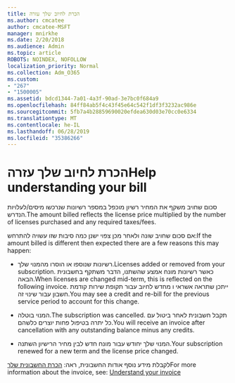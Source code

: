 ```yaml
---
title: הכרת לחיוב שלך עזרה
ms.author: cmcatee
author: cmcatee-MSFT
manager: mnirkhe
ms.date: 2/20/2018
ms.audience: Admin
ms.topic: article
ROBOTS: NOINDEX, NOFOLLOW
localization_priority: Normal
ms.collection: Adm_O365
ms.custom:
- "267"
- "1500005"
ms.assetid: bdcd1344-7a01-4a3f-90ad-3e7bc0f684a9
ms.openlocfilehash: 84ff84ab5f4c43f45e64c542f1df3f3232ac986e
ms.sourcegitcommit: 5fb7a4b28859690020efdea630d03e70cc0e6334
ms.translationtype: MT
ms.contentlocale: he-IL
ms.lasthandoff: 06/28/2019
ms.locfileid: "35386266"
---
```

# <a name="help-understanding-your-bill"></a><span data-ttu-id="a35e5-102">הכרת לחיוב שלך עזרה</span><span class="sxs-lookup"><span data-stu-id="a35e5-102">Help understanding your bill</span></span>

<span data-ttu-id="a35e5-103">סכום שחויב משקף את המחיר רשיון מוכפל במספר רשיונות שנרכשו מיסים/לעלויות הנדרש.</span><span class="sxs-lookup"><span data-stu-id="a35e5-103">The amount billed reflects the license price multiplied by the number of licenses purchased and any required taxes/fees.</span></span>
  
<span data-ttu-id="a35e5-104">אם סכום שחויב שונה ולאחר מכן צפוי ישנן כמה סיבות שזו עשויה להתרחש:</span><span class="sxs-lookup"><span data-stu-id="a35e5-104">If the amount billed is different then expected there are a few reasons this may happen:</span></span>
  
- <span data-ttu-id="a35e5-105">רשיונות שנוספו או הוסרו מהמנוי שלך.</span><span class="sxs-lookup"><span data-stu-id="a35e5-105">Licenses added or removed from your subscription.</span></span> <span data-ttu-id="a35e5-106">כאשר רשיונות מונח אמצע שהשתנו, הדבר משתקף בחשבונית הבאה.</span><span class="sxs-lookup"><span data-stu-id="a35e5-106">When licenses are changed mid-term, this is reflected on the following invoice.</span></span> <span data-ttu-id="a35e5-107">ייתכן שתראה אשראי ו מחדש לחיוב עבור תקופת שירות קודמת חשבון עבור שינוי זה.</span><span class="sxs-lookup"><span data-stu-id="a35e5-107">You may see a credit and re-bill for the previous service period to account for this change.</span></span>

- <span data-ttu-id="a35e5-108">המנוי בוטלה.</span><span class="sxs-lookup"><span data-stu-id="a35e5-108">The subscription was cancelled.</span></span> <span data-ttu-id="a35e5-109">תקבל חשבונית לאחר ביטול עם כל יתרה בטיפול פחות יוצרים כלשהם.</span><span class="sxs-lookup"><span data-stu-id="a35e5-109">You will receive an invoice after cancellation with any outstanding balance minus any credits.</span></span>

- <span data-ttu-id="a35e5-110">המנוי שלך יחודש עבור מונח חדש לבין מחיר הרישיון השתנה.</span><span class="sxs-lookup"><span data-stu-id="a35e5-110">Your subscription renewed for a new term and the license price changed.</span></span>

<span data-ttu-id="a35e5-111">לקבלת מידע נוסף אודות החשבונית, ראה: [הכרת החשבונית שלך](https://support.office.com/article/0724b428-fb59-4962-8c37-6674166d7507)</span><span class="sxs-lookup"><span data-stu-id="a35e5-111">For more information about the invoice, see: [Understand your invoice](https://support.office.com/article/0724b428-fb59-4962-8c37-6674166d7507)</span></span>
  